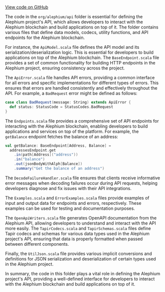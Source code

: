 [View code on GitHub](https://github.com/alephium/alephium/.autodoc/docs/json/api/src/main/scala)

The code in the `org/alephium/api` folder is essential for defining the Alephium project's API, which allows developers to interact with the Alephium blockchain and build applications on top of it. The folder contains various files that define data models, codecs, utility functions, and API endpoints for the Alephium blockchain.

For instance, the `ApiModel.scala` file defines the API model and its serialization/deserialization logic. This is essential for developers to build applications on top of the Alephium blockchain. The `BaseEndpoint.scala` file provides a set of common functionality for building HTTP endpoints in the Alephium project, ensuring consistency across the project.

The `ApiError.scala` file handles API errors, providing a common interface for all errors and specific implementations for different types of errors. This ensures that errors are handled consistently and effectively throughout the API. For example, a `BadRequest` error might be defined as follows:

```scala
case class BadRequest(message: String) extends ApiError {
  def status: StatusCode = StatusCodes.BadRequest
}
```

The `Endpoints.scala` file provides a comprehensive set of API endpoints for interacting with the Alephium blockchain, enabling developers to build applications and services on top of the platform. For example, the `getBalance` endpoint fetches the balance of an address:

```scala
val getBalance: BaseEndpoint[Address, Balance] =
  addressesEndpoint.get
    .in(path[Address]("address"))
    .in("balance")
    .out(jsonBodyWithAlph[Balance])
    .summary("Get the balance of an address")
```

The `DecodeFailureHandler.scala` file ensures that clients receive informative error messages when decoding failures occur during API requests, helping developers diagnose and fix issues with their API integrations.

The `Examples.scala` and `ErrorExamples.scala` files provide examples of input and output data for endpoints and errors, respectively. These examples can be used for testing and documentation purposes.

The `OpenApiWriters.scala` file generates OpenAPI documentation from the Alephium API, allowing developers to understand and interact with the API more easily. The `TapirCodecs.scala` and `TapirSchemas.scala` files define Tapir codecs and schemas for various data types used in the Alephium project's API, ensuring that data is properly formatted when passed between different components.

Finally, the `UtilJson.scala` file provides various implicit conversions and definitions for JSON serialization and deserialization of certain types used in the Alephium project.

In summary, the code in this folder plays a vital role in defining the Alephium project's API, providing a well-defined interface for developers to interact with the Alephium blockchain and build applications on top of it.
